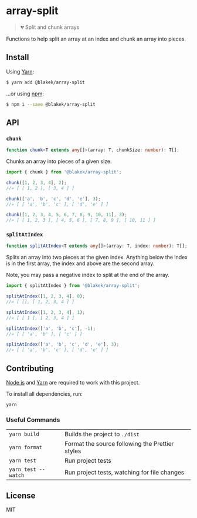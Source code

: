 # array-split

> 💔 Split and chunk arrays

Functions to help split an array at an index and chunk an array into pieces.

## Install

Using [Yarn]:

```bash
$ yarn add @blakek/array-split
```

…or using [npm]:

```bash
$ npm i --save @blakek/array-split
```

## API

### `chunk`

```ts
function chunk<T extends any[]>(array: T, chunkSize: number): T[];
```

Chunks an array into pieces of a given size.

```js
import { chunk } from '@blakek/array-split';

chunk([1, 2, 3, 4], 2);
//» [ [ 1, 2 ], [ 3, 4 ] ]

chunk(['a', 'b', 'c', 'd', 'e'], 3);
//» [ [ 'a', 'b', 'c' ], [ 'd', 'e' ] ]

chunk([1, 2, 3, 4, 5, 6, 7, 8, 9, 10, 11], 3);
//» [ [ 1, 2, 3 ], [ 4, 5, 6 ], [ 7, 8, 9 ], [ 10, 11 ] ]
```

### `splitAtIndex`

```ts
function splitAtIndex<T extends any[]>(array: T, index: number): T[];
```

Splits an array into two pieces at the given index. Anything below the index is
in the first array, the index and above are the second array.

Note, you may pass a negative index to split at the end of the array.

```js
import { splitAtIndex } from '@blakek/array-split';

splitAtIndex([1, 2, 3, 4], 0);
//» [ [], [ 1, 2, 3, 4 ] ]

splitAtIndex([1, 2, 3, 4], 1);
//» [ [ 1 ], [ 2, 3, 4 ] ]

splitAtIndex(['a', 'b', 'c'], -1);
//» [ [ 'a', 'b' ], [ 'c' ] ]

splitAtIndex(['a', 'b', 'c', 'd', 'e'], 3);
//» [ [ 'a', 'b', 'c' ], [ 'd', 'e' ] ]
```

## Contributing

[Node.js] and [Yarn] are required to work with this project.

To install all dependencies, run:

```bash
yarn
```

### Useful Commands

|                     |                                                 |
| ------------------- | ----------------------------------------------- |
| `yarn build`        | Builds the project to `./dist`                  |
| `yarn format`       | Format the source following the Prettier styles |
| `yarn test`         | Run project tests                               |
| `yarn test --watch` | Run project tests, watching for file changes    |

## License

MIT

[node.js]: https://nodejs.org/
[npm]: https://npmjs.com/
[yarn]: https://yarnpkg.com/en/docs/
